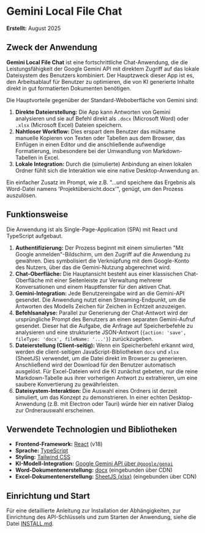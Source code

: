 # Gemini Local File Chat

**Erstellt:** August 2025

## Zweck der Anwendung

**Gemini Local File Chat** ist eine fortschrittliche Chat-Anwendung, die die Leistungsfähigkeit der Google Gemini API mit direktem Zugriff auf das lokale Dateisystem des Benutzers kombiniert. Der Hauptzweck dieser App ist es, den Arbeitsablauf für Benutzer zu optimieren, die von KI generierte Inhalte direkt in gut formatierten Dokumenten benötigen.

Die Hauptvorteile gegenüber der Standard-Weboberfläche von Gemini sind:

1.  **Direkte Dateierstellung:** Die App kann Antworten von Gemini analysieren und sie auf Befehl direkt als `.docx` (Microsoft Word) oder `.xlsx` (Microsoft Excel) Dateien speichern.
2.  **Nahtloser Workflow:** Dies erspart dem Benutzer das mühsame manuelle Kopieren von Texten oder Tabellen aus dem Browser, das Einfügen in einen Editor und die anschließende aufwendige Formatierung, insbesondere bei der Umwandlung von Markdown-Tabellen in Excel.
3.  **Lokale Integration:** Durch die (simulierte) Anbindung an einen lokalen Ordner fühlt sich die Interaktion wie eine native Desktop-Anwendung an.

Ein einfacher Zusatz im Prompt, wie z.B. "...und speichere das Ergebnis als Word-Datei namens 'Projektübersicht.docx'", genügt, um den Prozess auszulösen.

## Funktionsweise

Die Anwendung ist als Single-Page-Application (SPA) mit React und TypeScript aufgebaut.

1.  **Authentifizierung:** Der Prozess beginnt mit einem simulierten "Mit Google anmelden"-Bildschirm, um den Zugriff auf die Anwendung zu gewähren. Dies symbolisiert die Verknüpfung mit dem Google-Konto des Nutzers, über das die Gemini-Nutzung abgerechnet wird.
2.  **Chat-Oberfläche:** Die Hauptansicht besteht aus einer klassischen Chat-Oberfläche mit einer Seitenleiste zur Verwaltung mehrerer Konversationen und einem Hauptfenster für den aktiven Chat.
3.  **Gemini-Integration:** Jede Benutzereingabe wird an die Gemini-API gesendet. Die Anwendung nutzt einen Streaming-Endpunkt, um die Antworten des Modells Zeichen für Zeichen in Echtzeit anzuzeigen.
4.  **Befehlsanalyse:** Parallel zur Generierung der Chat-Antwort wird der ursprüngliche Prompt des Benutzers an einen separaten Gemini-Aufruf gesendet. Dieser hat die Aufgabe, die Anfrage auf Speicherbefehle zu analysieren und eine strukturierte JSON-Antwort (`{action: 'save', fileType: 'docx', fileName: '...'}`) zurückzugeben.
5.  **Dateierstellung (Client-seitig):** Wenn ein Speicherbefehl erkannt wird, werden die client-seitigen JavaScript-Bibliotheken `docx` und `xlsx` (SheetJS) verwendet, um die Datei direkt im Browser zu generieren. Anschließend wird der Download für den Benutzer automatisch ausgelöst. Für Excel-Dateien wird die KI zunächst gebeten, nur die reine Markdown-Tabelle aus ihrer vorherigen Antwort zu extrahieren, um eine saubere Konvertierung zu gewährleisten.
6.  **Dateisystem-Interaktion:** Die Auswahl eines Ordners ist derzeit simuliert, um das Konzept zu demonstrieren. In einer echten Desktop-Anwendung (z.B. mit Electron oder Tauri) würde hier ein nativer Dialog zur Ordnerauswahl erscheinen.

## Verwendete Technologien und Bibliotheken

*   **Frontend-Framework:** [React](https://react.dev/) (v18)
*   **Sprache:** [TypeScript](https://www.typescriptlang.org/)
*   **Styling:** [Tailwind CSS](https://tailwindcss.com/)
*   **KI-Modell-Integration:** [Google Gemini API über `@google/genai`](https://www.npmjs.com/package/@google/genai)
*   **Word-Dokumentenerstellung:** [docx](https://www.npmjs.com/package/docx) (eingebunden über CDN)
*   **Excel-Dokumentenerstellung:** [SheetJS (xlsx)](https://sheetjs.com/) (eingebunden über CDN)

## Einrichtung und Start

Für eine detaillierte Anleitung zur Installation der Abhängigkeiten, zur Einrichtung des API-Schlüssels und zum Starten der Anwendung, siehe die Datei [INSTALL.md](./INSTALL.md).
